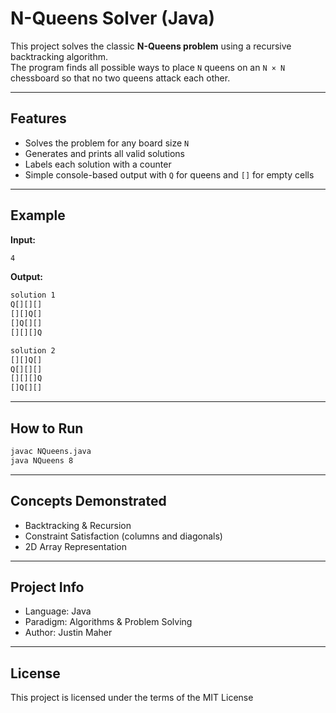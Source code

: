 # N-Queens Solver (Java)

This project solves the classic **N-Queens problem** using a recursive backtracking algorithm.  
The program finds all possible ways to place `N` queens on an `N × N` chessboard so that no two queens attack each other.

---

## Features
- Solves the problem for any board size `N`
- Generates and prints all valid solutions
- Labels each solution with a counter
- Simple console-based output with `Q` for queens and `[]` for empty cells

---

## Example
**Input:**
```bash
4
```

**Output:**
```bash
solution 1
Q[][][]
[][]Q[]
[]Q[][]
[][][]Q

solution 2
[][]Q[]
Q[][][]
[][][]Q
[]Q[][]
```

---

## How to Run
```bash
javac NQueens.java
java NQueens 8
```

---

## Concepts Demonstrated

- Backtracking & Recursion
- Constraint Satisfaction (columns and diagonals)
- 2D Array Representation

---

## Project Info

- Language: Java
- Paradigm: Algorithms & Problem Solving
- Author: Justin Maher

---

## License

This project is licensed under the terms of the MIT License
